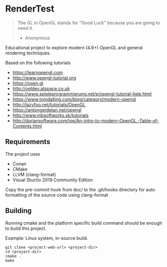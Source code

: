 # RenderTest

> The GL in OpenGL stands for "Good Luck" because you are going to need it.
> - Anonymous

Educational project to explore modern (4.6+) OpenGL and general rendering techniques.

Based on the following tutorials
* https://learnopengl.com
* http://www.opengl-tutorial.org
* https://open.gl
* http://ogldev.atspace.co.uk
* https://www.spieleprogrammierung.net/p/opengl-tutorial-liste.html
* https://www.tomdalling.com/blog/category/modern-opengl
* http://lazyfoo.net/tutorials/OpenGL
* https://antongerdelan.net/opengl
* http://www.mbsoftworks.sk/tutorials
* http://duriansoftware.com/joe/An-intro-to-modern-OpenGL.-Table-of-Contents.html

## Requirements

The project uses
* Conan
* CMake
* LLVM (clang-format)
* Visual Stuctio 2019 Community Edition

Copy the pre-commit hook from doc/ to the .git/hooks directory for auto formatting of the source code using clang-format

## Building

Running cmake and the platform specific build command should be enough to build this project.

Example: Linux system, in-source build.
 
```
git clone <project-web-url> <project-dir>
cd <project-dir>
cmake .
make
```